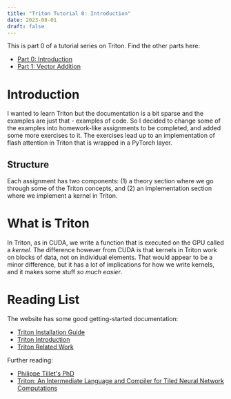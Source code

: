 ```yaml
---
title: "Triton Tutorial 0: Introduction"
date: 2023-08-01
draft: false
---
```


This is part 0 of a tutorial series on Triton. Find the other parts here:

- [Part 0: Introduction](https://lweitkamp.github.io/posts/triton_tutorial_0_introduction/)
- [Part 1: Vector Addition](https://lweitkamp.github.io/posts/triton_tutorial_1_vector_addition/)


# Introduction
I wanted to learn Triton but the documentation is a bit sparse and the examples are just that - examples of code.
So I decided to change some of the examples into homework-like assignments to be completed, and added some more exercises to it.
The exercises lead up to an implementation of flash attention in Triton that is wrapped in a PyTorch layer.

## Structure
Each assignment has two components: (1) a theory section where we go through some of the Triton concepts, and (2) an implementation section where we implement a kernel in Triton.

# What is Triton
In Triton, as in CUDA, we write a function that is executed on the GPU called a *kernel*.
The difference however from CUDA is that kernels in Triton work on blocks of data, not on individual elements.
That would appear to be a minor difference, but it has a lot of implications for how we write kernels, and it makes some stuff
*so much easier*.

# Reading List
The website has some good getting-started documentation:
- [Triton Installation Guide](https://triton-lang.org/main/getting-started/installation.html)
- [Triton Introduction](https://triton-lang.org/main/programming-guide/chapter-1/introduction.html)
- [Triton Related Work](https://triton-lang.org/main/programming-guide/chapter-2/related-work.html)

Further reading:
- [Philippe Tillet's PhD](https://dash.harvard.edu/handle/1/37368966)
- [Triton: An Intermediate Language and Compiler for Tiled Neural Network Computations](https://www.eecs.harvard.edu/~htk/publication/2019-mapl-tillet-kung-cox.pdf)
